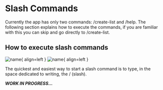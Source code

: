 # Slash Commands

Currently the app has only two commands: /create-list and /help. 
The following section explains how to execute the commands, if you are familiar with this you can skip and go directly to /create-list.

## How to execute slash commands

![name](../assets/lhtcmd1.png#only-light){ align=left }
![name](../assets/dhtcmd1.png#only-dark){ align=left }

The quickest and easiest way to start a slash command is to type, in the space dedicated to writing, the / (slash).

***WORK IN PROGRESS...***
